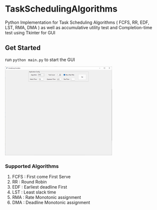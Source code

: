 # TaskSchedulingAlgorithms
Python Implementation for Task Scheduling Algorithms ( FCFS, RR, EDF, LST, RMA, DMA ) as well as accumulative utility test and Completion-time test using Tkinter for GUI   

## Get Started
 run ```python main.py``` to start the GUI   
    
 <img src="https://github.com/CSEMN/TaskSchedulingAlgorithms/blob/main/exmaple1.png" width=70%>

### Supported Algorithms
1. FCFS : First come First Serve
2. RR   : Round Robin
3. EDF  : Earliest deadline First
4. LST  : Least slack time
5. RMA  : Rate Monotonic assignment
6. DMA  : Deadline Monotonic assignment
